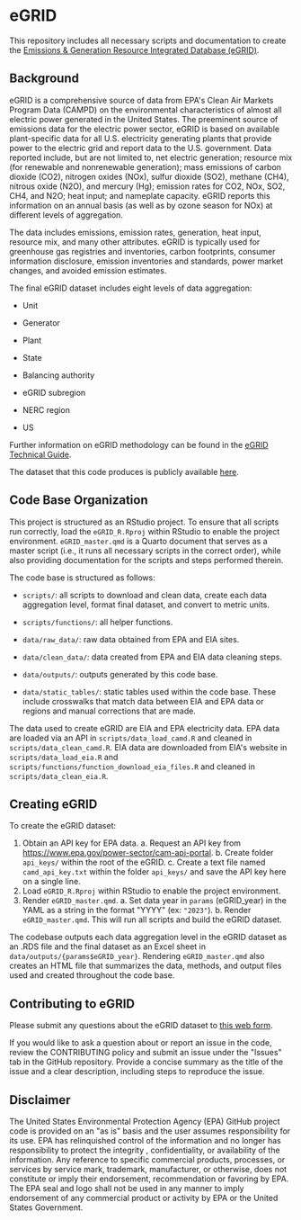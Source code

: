# eGRID

This repository includes all necessary scripts and documentation to create the [Emissions & Generation Resource Integrated Database (eGRID)](https://www.epa.gov/egrid). 

## Background

eGRID is a comprehensive source of data from EPA's Clean Air Markets Program Data (CAMPD) on the environmental characteristics of almost all electric power generated in the United States. The preeminent source of emissions data for the electric power sector, eGRID is based on available plant-specific data for all U.S. electricity generating plants that provide power to the electric grid and report data to the U.S. government. Data reported include, but are not limited to, net electric generation; resource mix (for renewable and nonrenewable generation); mass emissions of carbon dioxide (CO2), nitrogen oxides (NOx), sulfur dioxide (SO2), methane (CH4), nitrous oxide (N2O), and mercury (Hg); emission rates for CO2, NOx, SO2, CH4, and N2O; heat input; and nameplate capacity. eGRID reports this information on an annual basis (as well as by ozone season for NOx) at different levels of aggregation.

The data includes emissions, emission rates, generation, heat input, resource mix, and many other attributes. eGRID is typically used for greenhouse gas registries and inventories, carbon footprints, consumer information disclosure, emission inventories and standards, power market changes, and avoided emission estimates.

The final eGRID dataset includes eight levels of data aggregation:

-   Unit

-   Generator

-   Plant

-   State

-   Balancing authority

-   eGRID subregion

-   NERC region

-   US

Further information on eGRID methodology can be found in the [eGRID Technical Guide](https://www.epa.gov/egrid/egrid-technical-guide).

The dataset that this code produces is publicly available [here](https://www.epa.gov/egrid/download-data).

## Code Base Organization

This project is structured as an RStudio project. To ensure that all scripts run correctly, load the `eGRID_R.Rproj` within RStudio to enable the project environment. `eGRID_master.qmd` is a Quarto document that serves as a master script (i.e., it runs all necessary scripts in the correct order), while also providing documentation for the scripts and steps performed therein. 

The code base is structured as follows: 

 -  `scripts/`: all scripts to download and clean data, create each data aggregation level, format final dataset, and convert to metric units. 
 
 -  `scripts/functions/`: all helper functions. 
 
 -  `data/raw_data/`: raw data obtained from EPA and EIA sites. 
 
 -  `data/clean_data/`: data created from EPA and EIA data cleaning steps. 
 
 -  `data/outputs/`: outputs generated by this code base. 
 
 -  `data/static_tables/`: static tables used within the code base. These include crosswalks that match data between EIA and EPA data or regions and manual corrections that are made. 

The data used to create eGRID are EIA and EPA electricity data. EPA data are loaded via an API in `scripts/data_load_camd.R` and cleaned in `scripts/data_clean_camd.R`. EIA data are downloaded from EIA's website in `scripts/data_load_eia.R` and `scripts/functions/function_download_eia_files.R` and cleaned in `scripts/data_clean_eia.R`. 


## Creating eGRID

To create the eGRID dataset: 

1. Obtain an API key for EPA data. 
    a. Request an API key from https://www.epa.gov/power-sector/cam-api-portal.
    b. Create folder `api_keys/` within the root of the eGRID.
    c. Create a text file named `camd_api_key.txt` within the folder `api_keys/` and save the API key here on a single line.
2. Load `eGRID_R.Rproj` within RStudio to enable the project environment.
3. Render `eGRID_master.qmd`. 
    a. Set data year in `params` (eGRID_year) in the YAML as a string in the format "YYYY" (ex: `"2023"`).
    b. Render `eGRID_master.qmd`. This will run all scripts and build the eGRID dataset. 

The codebase outputs each data aggregation level in the eGRID dataset as an .RDS file and the final dataset as an Excel sheet in `data/outputs/{params$eGRID_year}`. Rendering `eGRID_master.qmd` also creates an HTML file that summarizes the data, methods, and output files 
used and created throughout the code base. 

## Contributing to eGRID 

Please submit any questions about the eGRID dataset to [this web form](https://www.epa.gov/egrid/forms/contact-us-about-egrid).

If you would like to ask a question about or report an issue in the code, review the CONTRIBUTING policy and submit an issue under the "Issues" tab in the GitHub repository. Provide a concise summary as the title of the issue and a clear description, including steps to reproduce the issue. 

## Disclaimer

The United States Environmental Protection Agency (EPA) GitHub project code is provided on an "as is" basis and the user assumes responsibility for its use.  EPA has relinquished control of the information and no longer has responsibility to protect the integrity , confidentiality, or availability of the information.  Any reference to specific commercial products, processes, or services by service mark, trademark, manufacturer, or otherwise, does not constitute or imply their endorsement, recommendation or favoring by EPA.  The EPA seal and logo shall not be used in any manner to imply endorsement of any commercial product or activity by EPA or the United States Government.

